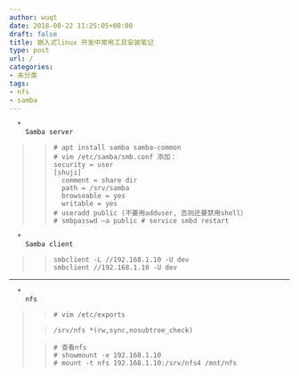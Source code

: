 ```yaml
---
author: wuqt
date: 2018-08-22 11:25:05+00:00
draft: false
title: 嵌入式linux 开发中常用工具安装笔记
type: post
url: /
categories:
- 未分类
tags:
- nfs
- samba
---
```



	  







	  * 
		Samba server 
	



<blockquote>

>     
>     # apt install samba samba-common
>     # vim /etc/samba/smb.conf 添加：
>     security = user
>     [shuji]
>       comment = share dir
>       path = /srv/samba
>       browseable = yes
>       writable = yes
>     # useradd public (不要用adduser, 否则还要禁用shell）
>     # smbpasswd –a public # service smbd restart
> 
> 
</blockquote>





	  * 
		Samba client
	



<blockquote>

>     
>     smbclient -L //192.168.1.10 -U dev
>     smbclient //192.168.1.10 -U dev
> 
> 
</blockquote>


  



* * *





	  







	  * 
		nfs
	



<blockquote>

>     
>     # vim /etc/exports
> 
> 

>     
>     /srv/nfs *(rw,sync,nosubtree_check)
> 
> 

>     
>     # 查看nfs 
>     # showmount -e 192.168.1.10
>     # mount -t nfs 192.168.1.10:/srv/nfs4 /mnt/nfs
> 
> 
</blockquote>

